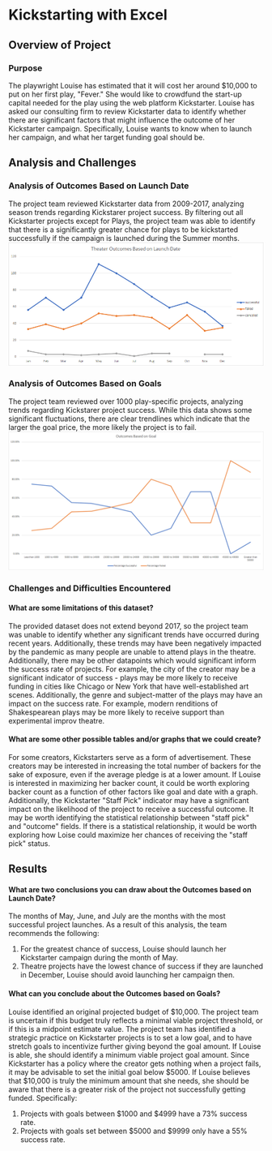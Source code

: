 # Kickstarting with Excel
## Overview of Project
### Purpose
The playwright Louise has estimated that it will cost her around $10,000 to put on her first play, "Fever." She would like to crowdfund the start-up capital needed for the play using the web platform Kickstarter. Louise has asked our consulting firm to review Kickstarter data to identify whether there are significant factors that might influence the outcome of her Kickstarter campaign. Specifically, Louise wants to know when to launch her campaign, and what her target funding goal should be.
## Analysis and Challenges
### Analysis of Outcomes Based on Launch Date
The project team reviewed Kickstarter data from 2009-2017, analyzing season trends regarding Kickstarer project success. By filtering out all Kickstarter projects except for Plays, the project team was able to identify that there is a significantly greater chance for plays to be kickstarted successfully if the campaign is launched during the Summer months.
![Figure 1. Outcomes Based on Date](resources/Theater_Outcomes_vs_Launch.png)
### Analysis of Outcomes Based on Goals
The project team reviewed over 1000 play-specific projects, analyzing trends regarding Kickstarer project success. While this data shows some significant fluctuations, there are clear trendlines which indicate that the larger the goal price, the more likely the project is to fail.
![Figure 2. Outcomes Based on Goal](resources/Outcomes_vs_Goals.png)
### Challenges and Difficulties Encountered
#### What are some limitations of this dataset?
The provided dataset does not extend beyond 2017, so the project team was unable to identify whether any significant trends have occurred during recent years. Additionally, these trends may have been negatively impacted by the pandemic as many people are unable to attend plays in the theatre. Additionally, there may be other datapoints which would significant inform the success rate of projects. For example, the city of the creator may be a significant indicator of success - plays may be more likely to receive funding in cities like Chicago or New York that have well-established art scenes. Additionally, the genre and subject-matter of the plays may have an impact on the success rate. For example, modern renditions of Shakespearean plays may be more likely to receive support than experimental improv theatre. 
#### What are some other possible tables and/or graphs that we could create?
For some creators, Kickstarters serve as a form of advertisement. These creators may be interested in increasing the total number of backers for the sake of exposure, even if the average pledge is at a lower amount. If Louise is interested in maximizing her backer count, it could be worth exploring backer count as a function of other factors like goal and date with a graph. Additionally, the Kickstarter "Staff Pick" indicator may have a significant impact on the likelihood of the project to receive a successful outcome. It may be worth identifying the statistical relationship between "staff pick" and "outcome" fields. If there is a statistical relationship, it would be worth exploring how Loise could maximize her chances of receiving the "staff pick" status.
## Results
#### What are two conclusions you can draw about the Outcomes based on Launch Date?
The months of May, June, and July are the months with the most successful project launches. As a result of this analysis, the team recommends the following: 
<ol>
<li> For the greatest chance of success, Louise should launch her Kickstarter campaign during the month of May. 
<li> Theatre projects have the lowest chance of success if they are launched in December, Louise should avoid launching her campaign then.
</ol>

#### What can you conclude about the Outcomes based on Goals?
Louise identified an original projected budget of $10,000. The project team is uncertain if this budget truly reflects a minimal viable project threshold, or if this is a midpoint estimate value. The project team has identified a strategic practice on Kickstarter projects is to set a low goal, and to have stretch goals to incentivize further giving beyond the goal amount. If Louise is able, she should identify a minimum viable project goal amount. Since Kickstarter has a policy where the creator gets nothing when a project fails, it may be advisable to set the initial goal below $5000. If Louise believes that $10,000 is truly the minimum amount that she needs, she should be aware that there is a greater risk of the project not successfully getting funded. Specifically: 
<ol>
<li> Projects with goals between $1000 and $4999 have a 73% success rate.
<li> Projects with goals set between $5000 and $9999 only have a 55% success rate.
</ol>
